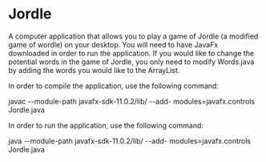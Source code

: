 # Jordle
A computer application that allows you to play a game of Jordle (a modified game of wordle) on your desktop. You will need to have JavaFx downloaded in order to run the application. If you would like to change the potential words in the game of Jordle, you only need to modify Words.java by adding the words you would like to the ArrayList.

In order to compile the application, use the following command:

javac --module-path javafx-sdk-11.0.2/lib/ --add- modules=javafx.controls Jordle.java


In order to run the application, use the following command:

java --module-path javafx-sdk-11.0.2/lib/ --add- modules=javafx.controls Jordle.java

